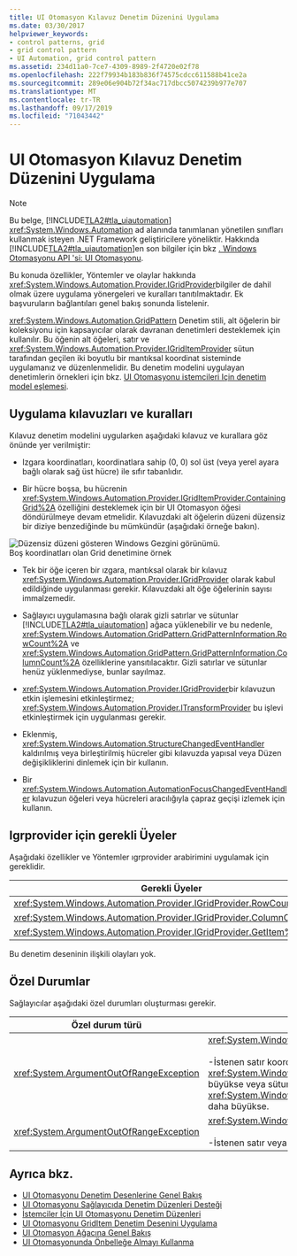 ```yaml
---
title: UI Otomasyon Kılavuz Denetim Düzenini Uygulama
ms.date: 03/30/2017
helpviewer_keywords:
- control patterns, grid
- grid control pattern
- UI Automation, grid control pattern
ms.assetid: 234d11a0-7ce7-4309-8989-2f4720e02f78
ms.openlocfilehash: 222f79934b183b836f74575cdcc611588b41ce2a
ms.sourcegitcommit: 289e06e904b72f34ac717dbcc5074239b977e707
ms.translationtype: MT
ms.contentlocale: tr-TR
ms.lasthandoff: 09/17/2019
ms.locfileid: "71043442"
---
```

# <a name="implementing-the-ui-automation-grid-control-pattern"></a>UI Otomasyon Kılavuz Denetim Düzenini Uygulama
> [!NOTE]
> Bu belge, [!INCLUDE[TLA2#tla_uiautomation](../../../includes/tla2sharptla-uiautomation-md.md)] <xref:System.Windows.Automation> ad alanında tanımlanan yönetilen sınıfları kullanmak isteyen .NET Framework geliştiricilere yöneliktir. Hakkında [!INCLUDE[TLA2#tla_uiautomation](../../../includes/tla2sharptla-uiautomation-md.md)]en son bilgiler için bkz [. Windows Otomasyonu API 'si: UI Otomasyonu](https://go.microsoft.com/fwlink/?LinkID=156746).  
  
 Bu konuda özellikler, Yöntemler ve olaylar hakkında <xref:System.Windows.Automation.Provider.IGridProvider>bilgiler de dahil olmak üzere uygulama yönergeleri ve kuralları tanıtılmaktadır. Ek başvuruların bağlantıları genel bakış sonunda listelenir.  
  
 <xref:System.Windows.Automation.GridPattern> Denetim stili, alt öğelerin bir koleksiyonu için kapsayıcılar olarak davranan denetimleri desteklemek için kullanılır. Bu öğenin alt öğeleri, satır ve <xref:System.Windows.Automation.Provider.IGridItemProvider> sütun tarafından geçilen iki boyutlu bir mantıksal koordinat sisteminde uygulamanız ve düzenlenmelidir. Bu denetim modelini uygulayan denetimlerin örnekleri için bkz. [UI Otomasyonu istemcileri Için denetim model eşlemesi](control-pattern-mapping-for-ui-automation-clients.md).  
  
<a name="Implementation_Guidelines_and_Conventions"></a>   
## <a name="implementation-guidelines-and-conventions"></a>Uygulama kılavuzları ve kuralları  
 Kılavuz denetim modelini uygularken aşağıdaki kılavuz ve kurallara göz önünde yer verilmiştir:  
  
- Izgara koordinatları, koordinatlara sahip (0, 0) sol üst (veya yerel ayara bağlı olarak sağ üst hücre) ile sıfır tabanlıdır.  
  
- Bir hücre boşsa, bu hücrenin <xref:System.Windows.Automation.Provider.IGridItemProvider.ContainingGrid%2A> özelliğini desteklemek için bir UI Otomasyon öğesi döndürülmeye devam etmelidir. Kılavuzdaki alt öğelerin düzeni düzensiz bir diziye benzediğinde bu mümkündür (aşağıdaki örneğe bakın).  
  
 ![Düzensiz düzeni gösteren Windows Gezgini görünümü.](./media/uia-gridpattern-ragged-array.PNG "UIA_GridPattern_Ragged_Array")  
Boş koordinatları olan Grid denetimine örnek  
  
- Tek bir öğe içeren bir ızgara, mantıksal olarak bir kılavuz <xref:System.Windows.Automation.Provider.IGridProvider> olarak kabul edildiğinde uygulanması gerekir. Kılavuzdaki alt öğe öğelerinin sayısı immalzemedir.  
  
- Sağlayıcı uygulamasına bağlı olarak gizli satırlar ve sütunlar [!INCLUDE[TLA2#tla_uiautomation](../../../includes/tla2sharptla-uiautomation-md.md)] ağaca yüklenebilir ve bu nedenle, <xref:System.Windows.Automation.GridPattern.GridPatternInformation.RowCount%2A> ve <xref:System.Windows.Automation.GridPattern.GridPatternInformation.ColumnCount%2A> özelliklerine yansıtılacaktır. Gizli satırlar ve sütunlar henüz yüklenmediyse, bunlar sayılmaz.  
  
- <xref:System.Windows.Automation.Provider.IGridProvider>bir kılavuzun etkin işlemesini etkinleştirmez; <xref:System.Windows.Automation.Provider.ITransformProvider> bu işlevi etkinleştirmek için uygulanması gerekir.  
  
- Eklenmiş, <xref:System.Windows.Automation.StructureChangedEventHandler> kaldırılmış veya birleştirilmiş hücreler gibi kılavuzda yapısal veya Düzen değişikliklerini dinlemek için bir kullanın.  
  
- Bir <xref:System.Windows.Automation.AutomationFocusChangedEventHandler> kılavuzun öğeleri veya hücreleri aracılığıyla çapraz geçişi izlemek için kullanın.  
  
<a name="Required_Members_for_IGridProvider"></a>   
## <a name="required-members-for-igridprovider"></a>Igrprovider için gerekli Üyeler  
 Aşağıdaki özellikler ve Yöntemler ıgrprovider arabirimini uygulamak için gereklidir.  
  
|Gerekli Üyeler|Tür|Notlar|  
|----------------------|----------|-----------|  
|<xref:System.Windows.Automation.Provider.IGridProvider.RowCount%2A>|Özellik|Yok.|  
|<xref:System.Windows.Automation.Provider.IGridProvider.ColumnCount%2A>|Özellik|Yok.|  
|<xref:System.Windows.Automation.Provider.IGridProvider.GetItem%2A>|Yöntem|Yok.|  
  
 Bu denetim deseninin ilişkili olayları yok.  
  
<a name="Exceptions"></a>   
## <a name="exceptions"></a>Özel Durumlar  
 Sağlayıcılar aşağıdaki özel durumları oluşturması gerekir.  
  
|Özel durum türü|Koşul|  
|--------------------|---------------|  
|<xref:System.ArgumentOutOfRangeException>|<xref:System.Windows.Automation.Provider.IGridProvider.GetItem%2A><br /><br /> -İstenen satır koordinatı öğesinden <xref:System.Windows.Automation.Provider.IGridProvider.RowCount%2A> daha büyükse veya sütun koordinatı <xref:System.Windows.Automation.Provider.IGridProvider.ColumnCount%2A>öğesinden daha büyükse.|  
|<xref:System.ArgumentOutOfRangeException>|<xref:System.Windows.Automation.Provider.IGridProvider.GetItem%2A><br /><br /> -İstenen satır veya sütun koordinatlarından herhangi biri sıfırdan küçükse.|  
  
## <a name="see-also"></a>Ayrıca bkz.

- [UI Otomasyonu Denetim Desenlerine Genel Bakış](ui-automation-control-patterns-overview.md)
- [UI Otomasyonu Sağlayıcıda Denetim Düzenleri Desteği](support-control-patterns-in-a-ui-automation-provider.md)
- [İstemciler İçin UI Otomasyonu Denetim Düzenleri](ui-automation-control-patterns-for-clients.md)
- [UI Otomasyonu GridItem Denetim Desenini Uygulama](implementing-the-ui-automation-griditem-control-pattern.md)
- [UI Otomasyon Ağacına Genel Bakış](ui-automation-tree-overview.md)
- [UI Otomasyonunda Önbelleğe Almayı Kullanma](use-caching-in-ui-automation.md)
